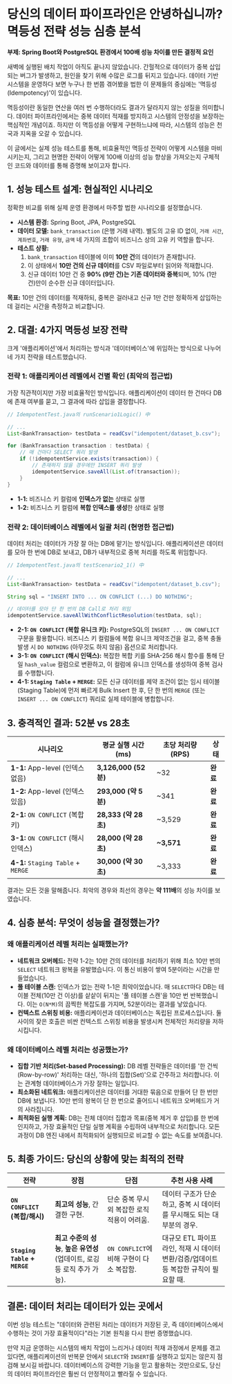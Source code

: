# 당신의 데이터 파이프라인은 안녕하십니까? 멱등성 전략 성능 심층 분석

**부제: Spring Boot와 PostgreSQL 환경에서 100배 성능 차이를 만든 결정적 요인**

새벽에 실행된 배치 작업이 아직도 끝나지 않았습니다. 간헐적으로 데이터가 중복 삽입되는 버그가 발생하고, 원인을 찾기 위해 수많은 로그를 뒤지고 있습니다. 데이터 기반 시스템을 운영하다 보면 누구나 한 번쯤 겪어봤을 법한 이 문제들의 중심에는 '멱등성(Idempotency)'이 있습니다.

멱등성이란 동일한 연산을 여러 번 수행하더라도 결과가 달라지지 않는 성질을 의미합니다. 데이터 파이프라인에서는 중복 데이터 적재를 방지하고 시스템의 안정성을 보장하는 핵심적인 개념이죠. 하지만 이 멱등성을 어떻게 구현하느냐에 따라, 시스템의 성능은 천국과 지옥을 오갈 수 있습니다. 

이 글에서는 실제 성능 테스트를 통해, 비효율적인 멱등성 전략이 어떻게 시스템을 마비시키는지, 그리고 현명한 전략이 어떻게 100배 이상의 성능 향상을 가져오는지 구체적인 코드와 데이터를 통해 증명해 보이고자 합니다.

## 1. 성능 테스트 설계: 현실적인 시나리오

정확한 비교를 위해 실제 운영 환경에서 마주할 법한 시나리오를 설정했습니다.

- **시스템 환경:** Spring Boot, JPA, PostgreSQL
- **데이터 모델:** `bank_transaction` (은행 거래 내역). 별도의 고유 ID 없이, `거래 시간`, `계좌번호`, `거래 유형`, `금액` 네 가지의 조합이 비즈니스 상의 고유 키 역할을 합니다.
- **테스트 상황:**
    1.  `bank_transaction` 테이블에 이미 **10만 건**의 데이터가 존재합니다.
    2.  이 상태에서 **10만 건의 신규 데이터**를 CSV 파일로부터 읽어와 적재합니다.
    3.  신규 데이터 10만 건 중 **90% (9만 건)는 기존 데이터와 중복**되며, 10% (1만 건)만이 순수한 신규 데이터입니다.

**목표:** 10만 건의 데이터를 적재하되, 중복은 걸러내고 신규 1만 건만 정확하게 삽입하는 데 걸리는 시간을 측정하고 비교합니다.

## 2. 대결: 4가지 멱등성 보장 전략

크게 '애플리케이션'에서 처리하는 방식과 '데이터베이스'에 위임하는 방식으로 나누어 네 가지 전략을 테스트했습니다.

### 전략 1: 애플리케이션 레벨에서 건별 확인 (최악의 접근법)

가장 직관적이지만 가장 비효율적인 방식입니다. 애플리케이션이 데이터 한 건마다 DB에 존재 여부를 묻고, 그 결과에 따라 삽입을 결정합니다.

```java
// IdempotentTest.java의 runScenario1Logic() 中

// ...
List<BankTransaction> testData = readCsv("idempotent/dataset_b.csv");

for (BankTransaction transaction : testData) {
    // 매 건마다 SELECT 쿼리 발생
    if (!idempotentService.exists(transaction)) {
        // 존재하지 않을 경우에만 INSERT 쿼리 발생
        idempotentService.saveAll(List.of(transaction));
    }
}
```

- **1-1:** 비즈니스 키 컬럼에 **인덱스가 없는** 상태로 실행
- **1-2:** 비즈니스 키 컬럼에 **복합 인덱스를 생성**한 상태로 실행

### 전략 2: 데이터베이스 레벨에서 일괄 처리 (현명한 접근법)

데이터 처리는 데이터가 가장 잘 아는 DB에 맡기는 방식입니다. 애플리케이션은 데이터를 모아 한 번에 DB로 보내고, DB가 내부적으로 중복 처리를 하도록 위임합니다.

```java
// IdempotentTest.java의 testScenario2_1() 中

// ...
List<BankTransaction> testData = readCsv("idempotent/dataset_b.csv");

String sql = "INSERT INTO ... ON CONFLICT (...) DO NOTHING";

// 데이터를 모아 단 한 번의 DB Call로 처리 위임
idempotentService.saveAllWithConflictResolution(testData, sql);
```

- **2-1: `ON CONFLICT` (복합 유니크 키):** PostgreSQL의 `INSERT ... ON CONFLICT` 구문을 활용합니다. 비즈니스 키 컬럼들에 복합 유니크 제약조건을 걸고, 중복 충돌 발생 시 `DO NOTHING` (아무것도 하지 않음) 옵션으로 처리합니다.
- **3-1: `ON CONFLICT` (해시 인덱스):** 복잡한 복합 키를 SHA-256 해시 함수를 통해 단일 `hash_value` 컬럼으로 변환하고, 이 컬럼에 유니크 인덱스를 생성하여 중복 검사를 수행합니다.
- **4-1: `Staging Table` + `MERGE`:** 모든 신규 데이터를 제약 조건이 없는 임시 테이블(Staging Table)에 먼저 빠르게 Bulk Insert 한 후, 단 한 번의 `MERGE` (또는 `INSERT ... ON CONFLICT`) 쿼리로 실제 테이블에 병합합니다.

## 3. 충격적인 결과: 52분 vs 28초

| 시나리오                                | 평균 실행 시간 (ms)     | 초당 처리량 (RPS) | 상태     |
| --------------------------------------- | ----------------------- | ----------------- | -------- |
| **1-1:** App-level (인덱스 없음)        | **3,126,000 (52분)**    | ~32               | **완료** |
| **1-2:** App-level (인덱스 있음)        | **293,000 (약 5분)**    | ~341              | **완료** |
| **2-1:** `ON CONFLICT` (복합 키)        | **28,333 (약 28초)**    | ~3,529            | **완료** |
| **3-1:** `ON CONFLICT` (해시 인덱스)    | **28,000 (약 28초)**    | **~3,571**        | **완료** |
| **4-1:** `Staging Table` + `MERGE`      | **30,000 (약 30초)**    | ~3,333            | **완료** |

결과는 모든 것을 말해줍니다. 최악의 경우와 최선의 경우는 **약 111배**의 성능 차이를 보였습니다.

## 4. 심층 분석: 무엇이 성능을 결정했는가?

### 왜 애플리케이션 레벨 처리는 실패했는가?

- **네트워크 오버헤드:** 전략 1-2는 10만 건의 데이터를 처리하기 위해 최소 10만 번의 `SELECT` 네트워크 왕복을 유발했습니다. 이 통신 비용이 쌓여 5분이라는 시간을 만들었습니다.
- **풀 테이블 스캔:** 인덱스가 없는 전략 1-1은 최악이었습니다. 매 `SELECT`마다 DB는 테이블 전체(10만 건 이상)를 샅샅이 뒤지는 '풀 테이블 스캔'을 10만 번 반복했습니다. 이는 `O(N*M)`의 끔찍한 복잡도를 가지며, 52분이라는 결과를 낳았습니다.
- **컨텍스트 스위칭 비용:** 애플리케이션과 데이터베이스는 독립된 프로세스입니다. 둘 사이의 잦은 호출은 비싼 컨텍스트 스위칭 비용을 발생시켜 전체적인 처리량을 저하시킵니다.

### 왜 데이터베이스 레벨 처리는 성공했는가?

- **집합 기반 처리(Set-based Processing):** DB 레벨 전략들은 데이터를 '한 건씩(Row-by-row)' 처리하는 대신, '하나의 집합(Set)'으로 간주하고 처리합니다. 이는 관계형 데이터베이스가 가장 잘하는 일입니다.
- **최소화된 네트워크:** 애플리케이션은 데이터를 거대한 묶음으로 만들어 단 한 번만 DB에 보냅니다. 10만 번의 왕복이 단 한 번으로 줄어드니 네트워크 오버헤드가 거의 사라집니다.
- **최적화된 실행 계획:** DB는 전체 데이터 집합과 목표(중복 제거 후 삽입)를 한 번에 인지하고, 가장 효율적인 단일 실행 계획을 수립하여 내부적으로 처리합니다. 모든 과정이 DB 엔진 내에서 최적화되어 실행되므로 비교할 수 없는 속도를 보여줍니다.

## 5. 최종 가이드: 당신의 상황에 맞는 최적의 전략

| 전략                      | 장점                                                              | 단점                                           | 추천 사용 사례                                                              |
| ------------------------- | ----------------------------------------------------------------- | ---------------------------------------------- | --------------------------------------------------------------------------- |
| **`ON CONFLICT` (복합/해시)** | **최고의 성능**, 간결한 구현.                                     | 단순 중복 무시 외 복잡한 로직 적용이 어려움.   | 데이터 구조가 단순하고, 중복 시 데이터를 무시해도 되는 대부분의 경우.         |
| **`Staging Table` + `MERGE`** | **최고 수준의 성능**, **높은 유연성** (업데이트, 로깅 등 로직 추가 가능). | `ON CONFLICT`에 비해 구현이 다소 복잡함.       | 대규모 ETL 파이프라인, 적재 시 데이터 변환/검증/업데이트 등 복잡한 규칙이 필요할 때. |

## 결론: 데이터 처리는 데이터가 있는 곳에서

이번 성능 테스트는 "데이터와 관련된 처리는 데이터가 저장된 곳, 즉 데이터베이스에서 수행하는 것이 가장 효율적이다"라는 기본 원칙을 다시 한번 증명했습니다.

만약 지금 운영하는 시스템의 배치 작업이 느리거나 데이터 적재 과정에서 문제를 겪고 있다면, 애플리케이션의 반복문 안에서 `SELECT`와 `INSERT`를 실행하고 있지는 않은지 점검해 보시길 바랍니다. 데이터베이스의 강력한 기능을 믿고 활용하는 것만으로도, 당신의 데이터 파이프라인은 훨씬 더 안정적이고 빨라질 수 있습니다.
